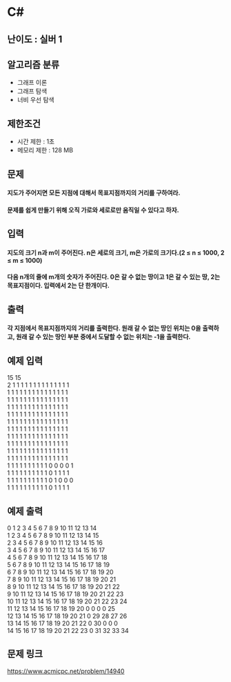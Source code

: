 # C#

## 난이도 : 실버 1

## 알고리즘 분류
  - 그래프 이론
  - 그래프 탐색
  - 너비 우선 탐색

## 제한조건
  - 시간 제한 : 1초
  - 메모리 제한 : 128 MB

## 문제
#### 지도가 주어지면 모든 지점에 대해서 목표지점까지의 거리를 구하여라.
#### 문제를 쉽게 만들기 위해 오직 가로와 세로로만 움직일 수 있다고 하자.

## 입력
#### 지도의 크기 n과 m이 주어진다. n은 세로의 크기, m은 가로의 크기다.(2 ≤ n ≤ 1000, 2 ≤ m ≤ 1000)
#### 다음 n개의 줄에 m개의 숫자가 주어진다. 0은 갈 수 없는 땅이고 1은 갈 수 있는 땅, 2는 목표지점이다. 입력에서 2는 단 한개이다.

## 출력
#### 각 지점에서 목표지점까지의 거리를 출력한다. 원래 갈 수 없는 땅인 위치는 0을 출력하고, 원래 갈 수 있는 땅인 부분 중에서 도달할 수 없는 위치는 -1을 출력한다.

## 예제 입력
15 15<br/>
2 1 1 1 1 1 1 1 1 1 1 1 1 1 1<br/>
1 1 1 1 1 1 1 1 1 1 1 1 1 1 1<br/>
1 1 1 1 1 1 1 1 1 1 1 1 1 1 1<br/>
1 1 1 1 1 1 1 1 1 1 1 1 1 1 1<br/>
1 1 1 1 1 1 1 1 1 1 1 1 1 1 1<br/>
1 1 1 1 1 1 1 1 1 1 1 1 1 1 1<br/>
1 1 1 1 1 1 1 1 1 1 1 1 1 1 1<br/>
1 1 1 1 1 1 1 1 1 1 1 1 1 1 1<br/>
1 1 1 1 1 1 1 1 1 1 1 1 1 1 1<br/>
1 1 1 1 1 1 1 1 1 1 1 1 1 1 1<br/>
1 1 1 1 1 1 1 1 1 1 1 1 1 1 1<br/>
1 1 1 1 1 1 1 1 1 1 0 0 0 0 1<br/>
1 1 1 1 1 1 1 1 1 1 0 1 1 1 1<br/>
1 1 1 1 1 1 1 1 1 1 0 1 0 0 0<br/>
1 1 1 1 1 1 1 1 1 1 0 1 1 1 1<br/>

## 예제 출력
0 1 2 3 4 5 6 7 8 9 10 11 12 13 14<br/>
1 2 3 4 5 6 7 8 9 10 11 12 13 14 15<br/>
2 3 4 5 6 7 8 9 10 11 12 13 14 15 16<br/>
3 4 5 6 7 8 9 10 11 12 13 14 15 16 17<br/>
4 5 6 7 8 9 10 11 12 13 14 15 16 17 18<br/>
5 6 7 8 9 10 11 12 13 14 15 16 17 18 19<br/>
6 7 8 9 10 11 12 13 14 15 16 17 18 19 20<br/>
7 8 9 10 11 12 13 14 15 16 17 18 19 20 21<br/>
8 9 10 11 12 13 14 15 16 17 18 19 20 21 22<br/>
9 10 11 12 13 14 15 16 17 18 19 20 21 22 23<br/>
10 11 12 13 14 15 16 17 18 19 20 21 22 23 24<br/>
11 12 13 14 15 16 17 18 19 20 0 0 0 0 25<br/>
12 13 14 15 16 17 18 19 20 21 0 29 28 27 26<br/>
13 14 15 16 17 18 19 20 21 22 0 30 0 0 0<br/>
14 15 16 17 18 19 20 21 22 23 0 31 32 33 34<br/>

## 문제 링크
https://www.acmicpc.net/problem/14940